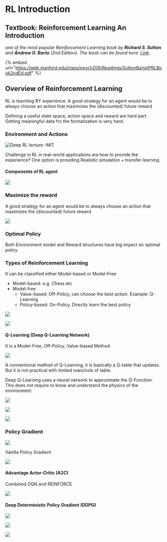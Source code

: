 # RL Introduction

## Textbook: Reinforcement Learning An Introduction

 _one of the most popular Reinforcement Learning book by **Richard S. Sutton** and **Andrew G. Barto** \(_2nd Edition\)_. The book can be found here:_ [_Link_](http://incompleteideas.net/book/the-book-2nd.html)_._

{% embed url="https://web.stanford.edu/class/psych209/Readings/SuttonBartoIPRLBook2ndEd.pdf" %}



## Overview of Reinforcement Learning

RL is teaching BY experience. A good strategy for an agent would be to always choose an action that maximizes the \(discounted\) future reward

Defining a useful state space, action space and reward are hard part. Getting meaningful data fro the formalization is very hard. 

### Environment and Actions

![Deep RL lecture -MIT](../images/image%20%2865%29.png)

Challenge in RL in real-world applications are how to provide the experience? One option is providing Realistic simulation + transfer learning 

#### Components of RL agent

![](../images/image%20%2861%29.png)

### Maximize the reward

A good strategy for an agent would be to always choose an action that maximizes the \(discounted\) future reward

![](../images/image%20%2886%29.png)

### Optimal Policy

Both Environment model and Reward structures have big impact on optimal policy



### Types of Reinforcement Learning

It can be classified either Model-based or Model-Free

* Model-based: e.g. Chess etc
* Model-free
  * Value-based: Off-Policy, can choose the best action. Example: Q-Learning
  * Policy-based: On-Policy, Directly learn the best policy

![](../images/image%20%2823%29.png)

![](../images/image%20%2868%29.png)

#### Q-Learning \(Deep Q-Learning Network\)

It is a Model-Free, Off-Policy, Value-based Method

![](../images/image%20%2846%29.png)

A conventional method of Q-Learning, it is basically a Q-table that updates. But it is not practical with limited rows/cols of table.

Deep Q-Learning uses a neural network to approximate the Q-Function.  This does not require to know and understand the physics of the environment. 

![](../images/image%20%2854%29.png)

![](../images/image%20%2880%29.png)

![](../images/image%20%2860%29.png)

### Policy Gradient

![](../images/image%20%2832%29.png)

Vanilla Policy Gradient

![](../images/image%20%2867%29.png)

#### Advantage Actor-Critic \(A2C\)

Combined DQN and REINFORCE

![](../images/image%20%2824%29.png)

#### Deep Deterministic Policy Gradient \(DDPG\)

![](../images/image%20%2874%29.png)

![](../images/image%20%2828%29.png)

![](../images/image%20%2841%29.png)

